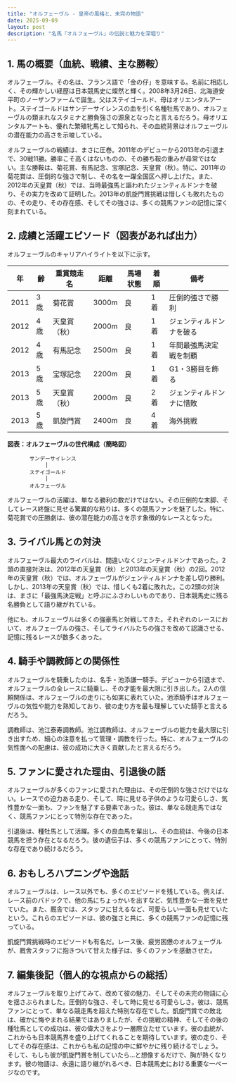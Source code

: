 ```yaml
---
title: "オルフェーヴル - 皇帝の風格と、未完の物語"
date: 2025-09-09
layout: post
description: "名馬『オルフェーヴル』の伝説と魅力を深堀り"
---
```


## 1. 馬の概要（血統、戦績、主な勝鞍）

オルフェーヴル。その名は、フランス語で「金の仔」を意味する。名前に相応しく、その輝かしい経歴は日本競馬史に燦然と輝く。2008年3月26日、北海道安平町のノーザンファームで誕生。父はステイゴールド、母はオリエンタルアート。ステイゴールドはサンデーサイレンスの血を引く名種牡馬であり、オルフェーヴルの類まれなスタミナと勝負強さの源泉となったと言えるだろう。母オリエンタルアートも、優れた繁殖牝馬として知られ、その血統背景はオルフェーヴルの潜在能力の高さを示唆している。

オルフェーヴルの戦績は、まさに圧巻。2011年のデビューから2013年の引退まで、30戦11勝。勝率こそ高くはないものの、その勝ち鞍の重みが尋常ではない。主な勝鞍は、菊花賞、有馬記念、宝塚記念、天皇賞（秋）。特に、2011年の菊花賞は、圧倒的な強さで制し、その名を一躍全国区へ押し上げた。また、2012年の天皇賞（秋）では、当時最強馬と謳われたジェンティルドンナを破り、その実力を改めて証明した。2013年の凱旋門賞挑戦は惜しくも敗れたものの、その走り、その存在感、そしてその強さは、多くの競馬ファンの記憶に深く刻まれている。


## 2. 成績と活躍エピソード（図表があれば出力）

オルフェーヴルのキャリアハイライトを以下に示す。

| 年 | 齢 | 重賞競走名 | 距離 | 馬場状態 | 着順 | 備考 |
|---|---|---|---|---|---|---|
| 2011 | 3歳 | 菊花賞 | 3000m | 良 | 1着 | 圧倒的強さで勝利 |
| 2012 | 4歳 | 天皇賞（秋） | 2000m | 良 | 1着 | ジェンティルドンナを破る |
| 2012 | 4歳 | 有馬記念 | 2500m | 良 | 1着 | 年間最強馬決定戦を制覇 |
| 2013 | 5歳 | 宝塚記念 | 2200m | 良 | 1着 | G1・3勝目を飾る |
| 2013 | 5歳 | 天皇賞（秋） | 2000m | 良 | 2着 | ジェンティルドンナに惜敗 |
| 2013 | 5歳 | 凱旋門賞 | 2400m | 良 | 4着 | 海外挑戦 |


**図表：オルフェーヴルの世代構成（簡略図）**

```
       サンデーサイレンス
            |
       ステイゴールド
            |
       オルフェーヴル
```

オルフェーヴルの活躍は、単なる勝利の数だけではない。その圧倒的な末脚、そしてレース終盤に見せる驚異的な粘りは、多くの競馬ファンを魅了した。特に、菊花賞での圧勝劇は、彼の潜在能力の高さを示す象徴的なレースとなった。


## 3. ライバル馬との対決

オルフェーヴル最大のライバルは、間違いなくジェンティルドンナであった。2頭の直接対決は、2012年の天皇賞（秋）と2013年の天皇賞（秋）の2回。2012年の天皇賞（秋）では、オルフェーヴルがジェンティルドンナを差し切り勝利。しかし、2013年の天皇賞（秋）では、惜しくも2着に敗れた。この2頭の対決は、まさに「最強馬決定戦」と呼ぶにふさわしいものであり、日本競馬史に残る名勝負として語り継がれている。

他にも、オルフェーヴルは多くの強豪馬と対戦してきた。それぞれのレースにおいて、オルフェーヴルの強さ、そしてライバルたちの強さを改めて認識させる、記憶に残るレースが数多くあった。


## 4. 騎手や調教師との関係性

オルフェーヴルを騎乗したのは、名手・池添謙一騎手。デビューから引退まで、オルフェーヴルの全レースに騎乗し、その才能を最大限に引き出した。2人の信頼関係は、オルフェーヴルの走りにも如実に表れていた。池添騎手はオルフェーヴルの気性や能力を熟知しており、彼の走り方を最も理解していた騎手と言えるだろう。

調教師は、池江泰寿調教師。池江調教師は、オルフェーヴルの能力を最大限に引き出すため、細心の注意を払って管理・調教を行った。特に、オルフェーヴルの気性面への配慮は、彼の成功に大きく貢献したと言えるだろう。


## 5. ファンに愛された理由、引退後の話

オルフェーヴルが多くのファンに愛された理由は、その圧倒的な強さだけではない。レースでの迫力ある走り、そして、時に見せる子供のような可愛らしさ、気性豊かな一面も、ファンを魅了する要素であった。彼は、単なる競走馬ではなく、競馬ファンにとって特別な存在であった。

引退後は、種牡馬として活躍。多くの良血馬を輩出し、その血統は、今後の日本競馬を担う存在となるだろう。彼の遺伝子は、多くの競馬ファンにとって、特別な存在であり続けるだろう。


## 6. おもしろハプニングや逸話

オルフェーヴルは、レース以外でも、多くのエピソードを残している。例えば、レース前のパドックで、他の馬にちょっかいを出すなど、気性豊かな一面を見せていた。また、厩舎では、スタッフに甘えるなど、可愛らしい一面も見せていたという。これらのエピソードは、彼の強さと共に、多くの競馬ファンの記憶に残っている。

凱旋門賞挑戦時のエピソードも有名だ。レース後、疲労困憊のオルフェーヴルが、厩舎スタッフに抱きついて甘えた様子は、多くのファンを感動させた。


## 7. 編集後記（個人的な視点からの総括）

オルフェーヴルを取り上げてみて、改めて彼の魅力、そしてその未完の物語に心を揺さぶられました。圧倒的な強さ、そして時に見せる可愛らしさ。彼は、競馬ファンにとって、単なる競走馬を超えた特別な存在でした。凱旋門賞での敗北は、確かに悔やまれる結果ではありましたが、その挑戦の精神、そしてその後の種牡馬としての成功は、彼の偉大さをより一層際立たせています。彼の血統が、これからも日本競馬界を盛り上げてくれることを期待しています。彼の走り、そしてその存在感は、これからも私の記憶の中に鮮やかに残り続けるでしょう。  そして、もしも彼が凱旋門賞を制していたら…と想像するだけで、胸が熱くなります。彼の物語は、永遠に語り継がれるべき、日本競馬史における重要な一ページなのです。
